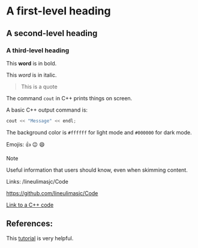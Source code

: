 # A first-level heading

## A second-level heading

### A third-level heading

This **word** is in bold.

This _word_ is in italic.

> This is a quote

The command `cout` in C++ prints things on screen.

A basic C++ output command is:

```cpp
cout << "Message" << endl;
```

The background color is `#ffffff` for light mode and `#000000` for dark mode.

Emojis: :+1: :wink: :smile:


> [!NOTE]
> Useful information that users should know, even when skimming content.

Links:
/lineulimasjc/Code

https://github.com/lineulimasjc/Code

[Link to a C++ code](file01.cpp)



## References:
This [tutorial](https://docs.github.com/en/get-started/writing-on-github/getting-started-with-writing-and-formatting-on-github/basic-writing-and-formatting-syntax) is very helpful.

